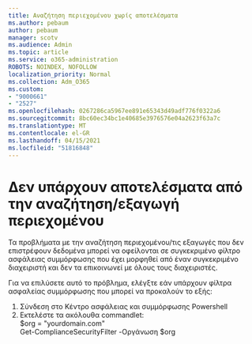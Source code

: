 ```yaml
---
title: Αναζήτηση περιεχομένου χωρίς αποτελέσματα
ms.author: pebaum
author: pebaum
manager: scotv
ms.audience: Admin
ms.topic: article
ms.service: o365-administration
ROBOTS: NOINDEX, NOFOLLOW
localization_priority: Normal
ms.collection: Adm_O365
ms.custom:
- "9000661"
- "2527"
ms.openlocfilehash: 0267286ca5967ee891e65343d49adf776f0322a6
ms.sourcegitcommit: 8bc60ec34bc1e40685e3976576e04a2623f63a7c
ms.translationtype: MT
ms.contentlocale: el-GR
ms.lasthandoff: 04/15/2021
ms.locfileid: "51816848"
---
```

# <a name="no-results-from-content-searchexports"></a>Δεν υπάρχουν αποτελέσματα από την αναζήτηση/εξαγωγή περιεχομένου

Τα προβλήματα με την αναζήτηση περιεχομένου/τις εξαγωγές που δεν επιστρέφουν δεδομένα μπορεί να οφείλονται σε συγκεκριμένο φίλτρο ασφάλειας συμμόρφωσης που έχει μορφηθεί από έναν συγκεκριμένο διαχειριστή και δεν τα επικοινωνεί με όλους τους διαχειριστές.

Για να επιλύσετε αυτό το πρόβλημα, ελέγξτε εάν υπάρχουν φίλτρα ασφαλείας συμμόρφωσης που μπορεί να προκαλούν το εξής:
1. Σύνδεση στο Κέντρο ασφάλειας και συμμόρφωσης Powershell
2. Εκτελέστε τα ακόλουθα commandlet:
<br>$org = "yourdomain.com"
<br>Get-ComplianceSecurityFilter -Οργάνωση $org
